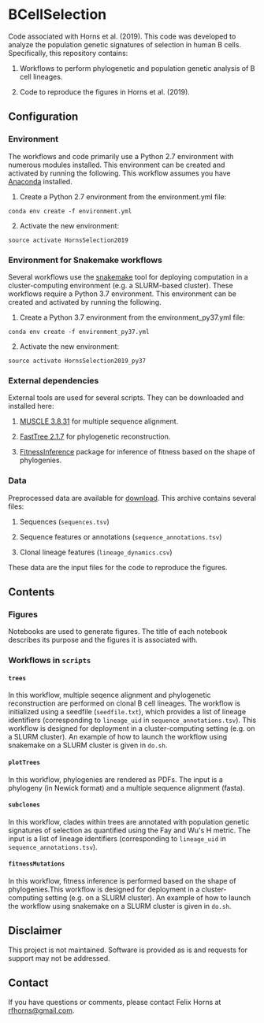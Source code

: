 # BCellSelection

Code associated with Horns et al. (2019). This code was developed to analyze the population genetic signatures of selection in human B cells. Specifically, this repository contains:

1. Workflows to perform phylogenetic and population genetic analysis of B cell lineages.

2. Code to reproduce the figures in Horns et al. (2019).

## Configuration

### Environment

The workflows and code primarily use a Python 2.7 environment with numerous modules installed. This environment can be created and activated by running the following. This workflow assumes you have [Anaconda](https://conda.io/miniconda.html) installed.

1. Create a Python 2.7 environment from the environment.yml file:

`conda env create -f environment.yml`

2. Activate the new environment:

`source activate HornsSelection2019`

### Environment for Snakemake workflows

Several workflows use the [snakemake](https://snakemake.readthedocs.io/en/stable/) tool for deploying computation in a cluster-computing environment (e.g. a SLURM-based cluster). These workflows require a Python 3.7 environment. This environment can be created and activated by running the following.

1. Create a Python 3.7 environment from the environment_py37.yml file:

`conda env create -f environment_py37.yml`

2. Activate the new environment:

`source activate HornsSelection2019_py37`

### External dependencies

External tools are used for several scripts. They can be downloaded and installed here:

1. [MUSCLE 3.8.31](https://www.drive5.com/muscle/downloads.htm) for multiple sequence alignment.

2. [FastTree 2.1.7](http://www.microbesonline.org/fasttree/#Install) for phylogenetic reconstruction.

3. [FitnessInference](https://github.com/rneher/FitnessInference) package for inference of fitness based on the shape of phylogenies.

### Data

Preprocessed data are available for [download](http://bit.ly/2BL83JV). This archive contains several files:

1. Sequences (`sequences.tsv`)

2. Sequence features or annotations (`sequence_annotations.tsv`)

3. Clonal lineage features (`lineage_dynamics.csv`)

These data are the input files for the code to reproduce the figures.

## Contents

### Figures

Notebooks are used to generate figures. The title of each notebook describes its purpose and the figures it is associated with.

### Workflows in `scripts`

#### `trees`

In this workflow, multiple seqence alignment and phylogenetic reconstruction are performed on clonal B cell lineages. The workflow is initialized using a seedfile (`seedfile.txt`), which provides a list of lineage identifiers (corresponding to `lineage_uid` in `sequence_annotations.tsv`). This workflow is designed for deployment in a cluster-computing setting (e.g. on a SLURM cluster). An example of how to launch the workflow using snakemake on a SLURM cluster is given in `do.sh`.

#### `plotTrees`

In this workflow, phylogenies are rendered as PDFs. The input is a phylogeny (in Newick format) and a multiple sequence alignment (fasta).

#### `subclones`

In this workflow, clades within trees are annotated with population genetic signatures of selection as quantified using the Fay and Wu's H metric. The input is a list of lineage identifiers (corresponding to `lineage_uid` in `sequence_annotations.tsv`).

#### `fitnessMutations`

In this workflow, fitness inference is performed based on the shape of phylogenies.This workflow is designed for deployment in a cluster-computing setting (e.g. on a SLURM cluster). An example of how to launch the workflow using snakemake on a SLURM cluster is given in `do.sh`.

## Disclaimer

This project is not maintained. Software is provided as is and requests for support may not be addressed. 

## Contact

If you have questions or comments, please contact Felix Horns at <rfhorns@gmail.com>.
